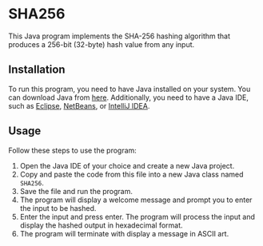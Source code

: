 # SHA256

This Java program implements the SHA-256 hashing algorithm that produces a 256-bit (32-byte) hash value from any input. 

## Installation

To run this program, you need to have Java installed on your system. You can download Java from [here](https://www.oracle.com/java/technologies/javase-downloads.html). Additionally, you need to have a Java IDE, such as [Eclipse](https://www.eclipse.org/downloads/), [NetBeans](https://netbeans.apache.org/download/index.html), or [IntelliJ IDEA](https://www.jetbrains.com/idea/download/). 

## Usage

Follow these steps to use the program:

1. Open the Java IDE of your choice and create a new Java project.
2. Copy and paste the code from this file into a new Java class named `SHA256`.
3. Save the file and run the program.
4. The program will display a welcome message and prompt you to enter the input to be hashed.
5. Enter the input and press enter. The program will process the input and display the hashed output in hexadecimal format.
6. The program will terminate with display a message in ASCII art.

